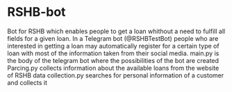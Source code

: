 # RSHB-bot
Bot for RSHB which enables people to get a loan whithout a need to fulfill all fields for a given loan.
In a Telegram bot (@RSHBTestBot) people who are interested in getting a loan may automatically register for a certain type of loan with most of the information taken from their social media.
main.py is the body of the telegram bot where the possibilities of the bot are created
Parcing.py collects information about the available loans from the website of RSHB
data collection.py searches for personal information of a customer and collects it
